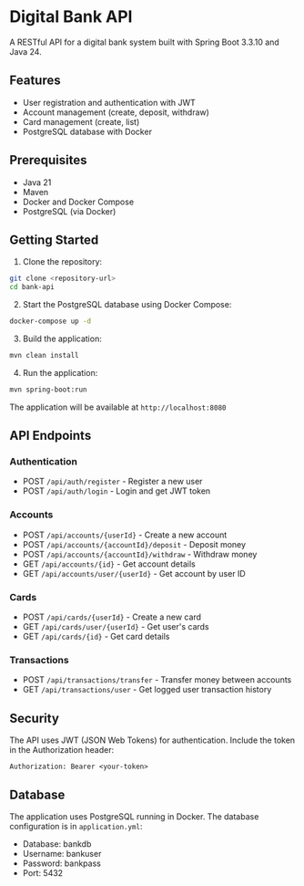 # Digital Bank API

A RESTful API for a digital bank system built with Spring Boot 3.3.10 and Java 24.

## Features

- User registration and authentication with JWT
- Account management (create, deposit, withdraw)
- Card management (create, list)
- PostgreSQL database with Docker

## Prerequisites

- Java 21
- Maven
- Docker and Docker Compose
- PostgreSQL (via Docker)

## Getting Started

1. Clone the repository:
```bash
git clone <repository-url>
cd bank-api
```

2. Start the PostgreSQL database using Docker Compose:
```bash
docker-compose up -d
```

3. Build the application:
```bash
mvn clean install
```

4. Run the application:
```bash
mvn spring-boot:run
```

The application will be available at `http://localhost:8080`

## API Endpoints

### Authentication
- POST `/api/auth/register` - Register a new user
- POST `/api/auth/login` - Login and get JWT token

### Accounts
- POST `/api/accounts/{userId}` - Create a new account
- POST `/api/accounts/{accountId}/deposit` - Deposit money
- POST `/api/accounts/{accountId}/withdraw` - Withdraw money
- GET `/api/accounts/{id}` - Get account details
- GET `/api/accounts/user/{userId}` - Get account by user ID

### Cards
- POST `/api/cards/{userId}` - Create a new card
- GET `/api/cards/user/{userId}` - Get user's cards
- GET `/api/cards/{id}` - Get card details

### Transactions
- POST `/api/transactions/transfer` - Transfer money between accounts
- GET `/api/transactions/user` - Get logged user transaction history

## Security

The API uses JWT (JSON Web Tokens) for authentication. Include the token in the Authorization header:
```
Authorization: Bearer <your-token>
```

## Database

The application uses PostgreSQL running in Docker. The database configuration is in `application.yml`:
- Database: bankdb
- Username: bankuser
- Password: bankpass
- Port: 5432 